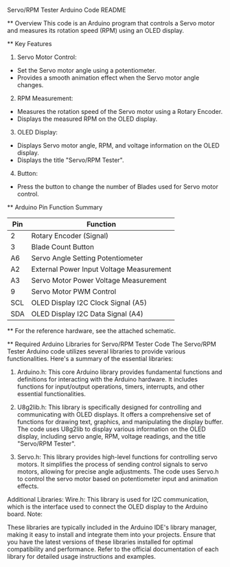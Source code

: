 Servo/RPM Tester Arduino Code README

** Overview
This code is an Arduino program that controls a Servo motor and measures its rotation speed (RPM) using an OLED display.

** Key Features
1. Servo Motor Control:
- Set the Servo motor angle using a potentiometer.
- Provides a smooth animation effect when the Servo motor angle changes.
2. RPM Measurement:
- Measures the rotation speed of the Servo motor using a Rotary Encoder.
- Displays the measured RPM on the OLED display.
3. OLED Display:
- Displays Servo motor angle, RPM, and voltage information on the OLED display.
- Displays the title "Servo/RPM Tester".
4. Button:
- Press the button to change the number of Blades used for Servo motor control.

** Arduino Pin Function Summary

| Pin | Function |
|---|---|
| 2 | Rotary Encoder (Signal) |
| 3 | Blade Count Button |
| A6 | Servo Angle Setting Potentiometer |
| A2 | External Power Input Voltage Measurement |
| A3 | Servo Motor Power Voltage Measurement |
| 9 | Servo Motor PWM Control |
| SCL | OLED Display I2C Clock Signal (A5) |
| SDA | OLED Display I2C Data Signal (A4) |


** For the reference hardware, see the attached schematic.

** Required Arduino Libraries for Servo/RPM Tester Code
The Servo/RPM Tester Arduino code utilizes several libraries to provide various functionalities. Here's a summary of the essential libraries:

1. Arduino.h:
This core Arduino library provides fundamental functions and definitions for interacting with the Arduino hardware. It includes functions for input/output operations, timers, interrupts, and other essential functionalities.

2. U8g2lib.h:
This library is specifically designed for controlling and communicating with OLED displays. It offers a comprehensive set of functions for drawing text, graphics, and manipulating the display buffer. The code uses U8g2lib to display various information on the OLED display, including servo angle, RPM, voltage readings, and the title "Servo/RPM Tester".

3. Servo.h:
This library provides high-level functions for controlling servo motors. It simplifies the process of sending control signals to servo motors, allowing for precise angle adjustments. The code uses Servo.h to control the servo motor based on potentiometer input and animation effects.

Additional Libraries:
Wire.h: This library is used for I2C communication, which is the interface used to connect the OLED display to the Arduino board.
Note:

These libraries are typically included in the Arduino IDE's library manager, making it easy to install and integrate them into your projects.
Ensure that you have the latest versions of these libraries installed for optimal compatibility and performance.
Refer to the official documentation of each library for detailed usage instructions and examples.
